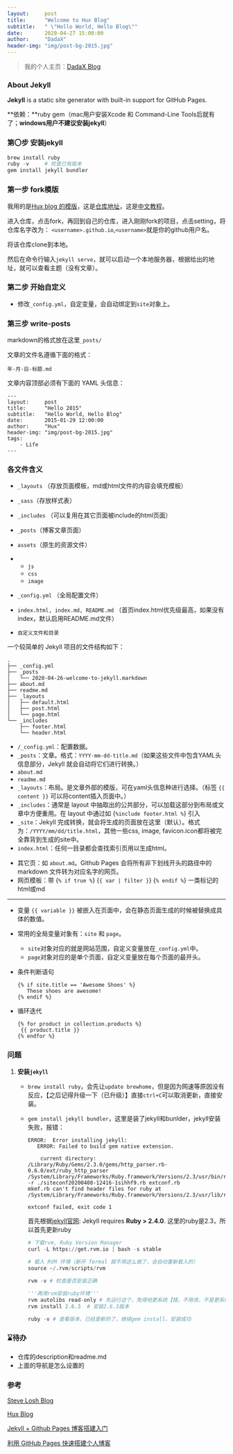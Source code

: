 ```yaml
---
layout:     post
title:      "Welcome to Hux Blog"
subtitle:   " \"Hello World, Hello Blog\""
date:       2020-04-27 15:00:00
author:     "DadaX"
header-img: "img/post-bg-2015.jpg"
---
```




> 我的个人主页：[DadaX Blog](https://dadada-x.github.io/)



### About Jekyll

**Jekyll** is a static site generator with built-in support for GitHub Pages.

**依赖：**ruby gem（mac用户安装Xcode 和 Command-Line Tools后就有了；**windows用户不建议安装jekyll**）

### 第〇步 安装jekyll

```python
brew install ruby
ruby -v		# 检查已有版本
gem install jekyll bundler
```

### 第一步 fork模版

我用的是[Hux blog 的模版](https://huangxuan.me/)，这是[仓库地址](https://github.com/Huxpro/huxblog-boilerplate)，这是[中文教程](https://github.com/Huxpro/huxpro.github.io/blob/master/README.zh.md)。

进入仓库，点击fork，再回到自己的仓库，进入刚刚fork的项目，点击setting，将仓库名字改为： `<username>.github.io`,`<username>`就是你的github用户名。

将该仓库clone到本地。

然后在命令行输入`jekyll serve`，就可以启动一个本地服务器，根据给出的地址，就可以查看主题（没有文章）。

### 第二步 开始自定义

* 修改`_config.yml`，自定变量，会自动绑定到`site`对象上。

### 第三步 write-posts

markdown的格式放在这里`_posts/`

文章的文件名遵循下面的格式：

```
年-月-日-标题.md
```

文章内容顶部必须有下面的 YAML 头信息：

```
---
layout:     post
title:      "Hello 2015"
subtitle:   "Hello World, Hello Blog"
date:       2015-01-29 12:00:00
author:     "Hux"
header-img: "img/post-bg-2015.jpg"
tags:
    - Life
---
```

### 各文件含义

* `_layouts` （存放页面模板，md或html文件的内容会填充模板）

* `_sass`（存放样式表）

* `_includes` （可以复用在其它页面被include的html页面）

* `_posts`（博客文章页面）

* `assets`（原生的资源文件）

* - `js`
  - `css`
  - `image`

* `_config.yml` （全局配置文件）

* `index.html, index.md, README.md` （首页index.html优先级最高，如果没有index，默认启用README.md文件）

* `自定义文件和目录`



一个较简单的 Jekyll 项目的文件结构如下：

```text
.
├── _config.yml
├── _posts
│   └── 2020-04-26-welcome-to-jekyll.markdown
├── about.md
├── readme.md
├── _layouts
│   ├── default.html
│   ├── post.html
│   └── page.html
└── _includes
    ├── footer.html
    └── header.html
```

- `/_config.yml`：配置数据。
- `_posts`：文章。格式：`YYYY-mm-dd-title.md`（如果这些文件中包含YAML头信息部分，Jekyll 就会自动将它们进行转换。）
- `about.md`
- `readme.md`
- `_layouts`：布局。是文章外部的模版，可在yaml头信息种进行选择。（标签 `{{ content }}` 可以将content插入页面中。）
- `_includes`：通常是 layout 中抽取出的公共部分，可以加载这部分到布局或文章中方便重用。在 layout 中通过如 {`%include footer.html %`} 引入
- `_site`：Jekyll 完成转换，就会将生成的页面放在这里（默认）。格式为：`/YYYY/mm/dd/title.html`，其他一些css, image, favicon.icon都将被完全靠背到生成的site中。
- `index.html`：任何一目录都会查找索引页用以生成html。

* 其它页：如 `about.md`。Github Pages 会将所有非下划线开头的路径中的 markdown 文件转为对应名字的网页。
* 网页模板：带 {`% if true %`} {`{ var | filter }`} {`% endif %`} 一类标记的html或md

---

* 变量 `{{ variable }}` 被嵌入在页面中，会在静态页面生成的时候被替换成具体的数值。
* 常用的全局变量对象有：`site` 和 `page`。
  * `site`对象对应的就是网站范围，自定义变量放在`_config.yml`中。
  * `page`对象对应的是单个页面，自定义变量放在每个页面的最开头。

* 条件判断语句

  ```
  {% if site.title == 'Awesome Shoes' %}     
     These shoes are awesome! 
  {% endif %}  
  ```

* 循环迭代

  ```
  {% for product in collection.products %}    
   {{ product.title }} 
  {% endfor %}
  ```

  

### 问题

1. **安装`jekyll`**

   * `brew install ruby`，会先让`update brewhome`，但是因为网速等原因没有反应，【之后记得升级一下（已升级）】直接`ctrl+C`可以取消更新，直接安装。

   * `gem install jekyll bundler`，这里是装了jekyll和bunlder，jekyll安装失败，报错：

     ```
     ERROR:  Error installing jekyll:
     	ERROR: Failed to build gem native extension.
     
         current directory: /Library/Ruby/Gems/2.3.0/gems/http_parser.rb-0.6.0/ext/ruby_http_parser
     /System/Library/Frameworks/Ruby.framework/Versions/2.3/usr/bin/ruby -r ./siteconf20200408-12416-1sihhf9.rb extconf.rb
     mkmf.rb can't find header files for ruby at /System/Library/Frameworks/Ruby.framework/Versions/2.3/usr/lib/ruby/include/ruby.h
     
     extconf failed, exit code 1
     ```

     首先根据[jekyll官网](https://jekyllrb.com/docs/installation/macos/): Jekyll requires **Ruby > 2.4.0**. 这里的ruby是2.3，所以首先更新ruby

     ```python
     # 下载rvm, Ruby Version Manager
     curl -L https://get.rvm.io | bash -s stable
       
     # 载入 RVM 环境（新开 Termal 就不用这么做了，会自动重新载入的）
     source ~/.rvm/scripts/rvm
     
     rvm -v	# 检查是否安装正确
     
     '''再用rvm安装ruby环境'''
     rvm autolibs read-only	# 先运行这个，免得他更系统【错，不用改，不是更系统，只是装一些相关的环境。默认为 4, enable, enabled - Install missing package manager，可以reset】
     rvm install 2.6.3	# 安装2.6.3版本
     
     ruby -v # 查看版本，已经是新的了，继续gem install，安装成功
     ```






### ⌛️待办

* 仓库的description和readme.md
* 上面的导航是怎么设置的



### 参考

[Steve Losh Blog](https://stevelosh.com/blog/)

[Hux Blog](http://huxpro.github.io/)

[Jekyll + Github Pages 博客搭建入门](https://www.jianshu.com/p/9f198d5779e6)

[利用 GitHub Pages 快速搭建个人博客](https://www.jianshu.com/p/e68fba58f75c)